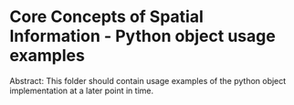 Core Concepts of Spatial Information - Python object usage examples
===================================================================

Abstract: This folder should contain usage examples of the python object implementation at a later point in time.
